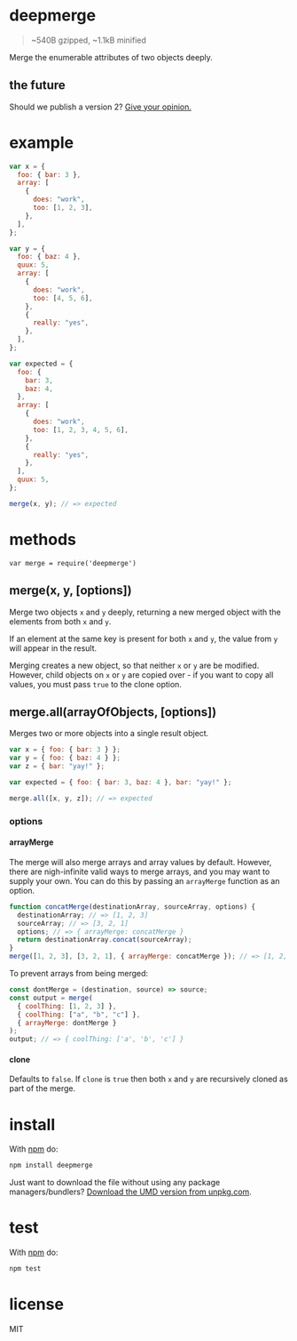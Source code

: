 # deepmerge

> ~540B gzipped, ~1.1kB minified

Merge the enumerable attributes of two objects deeply.

## the future

Should we publish a version 2? [Give your opinion.](https://github.com/KyleAMathews/deepmerge/issues/72)

# example

<!--js
var merge = require('./')
-->

```js
var x = {
  foo: { bar: 3 },
  array: [
    {
      does: "work",
      too: [1, 2, 3],
    },
  ],
};

var y = {
  foo: { baz: 4 },
  quux: 5,
  array: [
    {
      does: "work",
      too: [4, 5, 6],
    },
    {
      really: "yes",
    },
  ],
};

var expected = {
  foo: {
    bar: 3,
    baz: 4,
  },
  array: [
    {
      does: "work",
      too: [1, 2, 3, 4, 5, 6],
    },
    {
      really: "yes",
    },
  ],
  quux: 5,
};

merge(x, y); // => expected
```

# methods

```
var merge = require('deepmerge')
```

## merge(x, y, [options])

Merge two objects `x` and `y` deeply, returning a new merged object with the
elements from both `x` and `y`.

If an element at the same key is present for both `x` and `y`, the value from
`y` will appear in the result.

Merging creates a new object, so that neither `x` or `y` are be modified. However, child objects on `x` or `y` are copied over - if you want to copy all values, you must pass `true` to the clone option.

## merge.all(arrayOfObjects, [options])

Merges two or more objects into a single result object.

```js
var x = { foo: { bar: 3 } };
var y = { foo: { baz: 4 } };
var z = { bar: "yay!" };

var expected = { foo: { bar: 3, baz: 4 }, bar: "yay!" };

merge.all([x, y, z]); // => expected
```

### options

#### arrayMerge

The merge will also merge arrays and array values by default. However, there are nigh-infinite valid ways to merge arrays, and you may want to supply your own. You can do this by passing an `arrayMerge` function as an option.

```js
function concatMerge(destinationArray, sourceArray, options) {
  destinationArray; // => [1, 2, 3]
  sourceArray; // => [3, 2, 1]
  options; // => { arrayMerge: concatMerge }
  return destinationArray.concat(sourceArray);
}
merge([1, 2, 3], [3, 2, 1], { arrayMerge: concatMerge }); // => [1, 2, 3, 3, 2, 1]
```

To prevent arrays from being merged:

```js
const dontMerge = (destination, source) => source;
const output = merge(
  { coolThing: [1, 2, 3] },
  { coolThing: ["a", "b", "c"] },
  { arrayMerge: dontMerge }
);
output; // => { coolThing: ['a', 'b', 'c'] }
```

#### clone

Defaults to `false`. If `clone` is `true` then both `x` and `y` are recursively cloned as part of the merge.

# install

With [npm](http://npmjs.org) do:

```sh
npm install deepmerge
```

Just want to download the file without using any package managers/bundlers? [Download the UMD version from unpkg.com](https://unpkg.com/deepmerge/dist/umd.js).

# test

With [npm](http://npmjs.org) do:

```sh
npm test
```

# license

MIT
